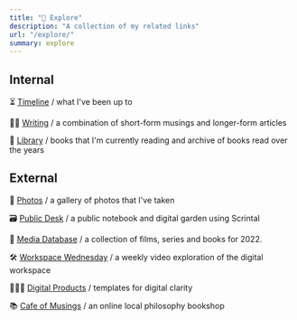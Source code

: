 ```yaml
---
title: "🔎 Explore"
description: "A collection of my related links"
url: "/explore/"
summary: explore
---
```


## Internal

⏳ [Timeline](/posts/timeline) / what I've been up to

✍🏾 [Writing](/archive) / a combination of short-form musings and longer-form articles

📖 [Library](/library) / books that I'm currently reading and archive of books read over the years

## External

📸 [Photos](https://reneedefour.notion.site/44f05f3ac3a844118320a7191fde0419?v=ff54c7fb72af4acc89cdef52518ddaf4) / a gallery of photos that I've taken

🗃️ [Public Desk](bit.ly/publicdesk) / a public notebook and digital garden using Scrintal

🍿 [Media Database](https://reneedefour.notion.site/d47634fdee4648a283f11c491bda9e29?v=7f16fc6caff24a8199a153cc029f3dcc) / a collection of films, series and books for 2022.

🛠 [Workspace Wednesday](https://www.youtube.com/playlist?list=PLj7t5ZXi1xJwAdjQwQWe3E0ObCEASev2w) / a weekly video exploration of the digital workspace

🧑🏾‍💻 [Digital Products](http://reneedefour.gumroad.com) / templates for digital clarity 

📚 [Cafe of Musings](https://www.instagram.com/cafeofmusings/) / an online local philosophy bookshop